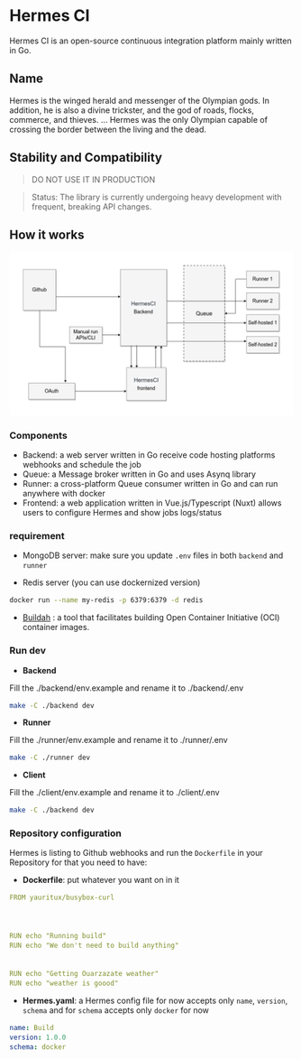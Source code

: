 # Hermes CI

Hermes CI is an open-source continuous integration platform mainly written in Go.

## Name

Hermes is the winged herald and messenger of the Olympian gods. In addition, he is also a divine trickster, and the god of roads, flocks, commerce, and thieves. ... Hermes was the only Olympian capable of crossing the border between the living and the dead.

## Stability and Compatibility

> DO NOT USE IT IN PRODUCTION

> Status: The library is currently undergoing heavy development with frequent, breaking API changes.

## How it works

![](./diagram.png)

### Components

- Backend: a web server written in Go receive code hosting platforms webhooks and schedule the job
- Queue: a Message broker written in Go and uses Asynq library
- Runner: a cross-platform Queue consumer written in Go and can run anywhere with docker
- Frontend: a web application written in Vue.js/Typescript (Nuxt) allows users to configure Hermes and show jobs logs/status

### requirement

- MongoDB server: make sure you update `.env` files in both `backend` and `runner`

- Redis server (you can use dockernized version)

```sh
docker run --name my-redis -p 6379:6379 -d redis
```

- [Buildah](https://github.com/containers/buildah) : a tool that facilitates building Open Container Initiative (OCI) container images.

### Run dev

- **Backend**

Fill the ./backend/env.example and rename it to ./backend/.env

```sh
make -C ./backend dev
```

- **Runner**

Fill the ./runner/env.example and rename it to ./runner/.env

```sh
make -C ./runner dev
```

- **Client**

Fill the ./client/env.example and rename it to ./client/.env

```sh
make -C ./backend dev
```

### Repository configuration

Hermes is listing to Github webhooks and run the `Dockerfile` in your Repository for that you need to have:

- **Dockerfile**: put whatever you want on in it

```yaml
FROM yauritux/busybox-curl



RUN echo "Running build"
RUN echo "We don't need to build anything"


RUN echo "Getting Ouarzazate weather"
RUN echo "weather is goood"
```

- **Hermes.yaml**: a Hermes config file for now accepts only `name`, `version`, `schema` and for `schema` accepts only `docker` for now

```yaml
name: Build
version: 1.0.0
schema: docker
```
